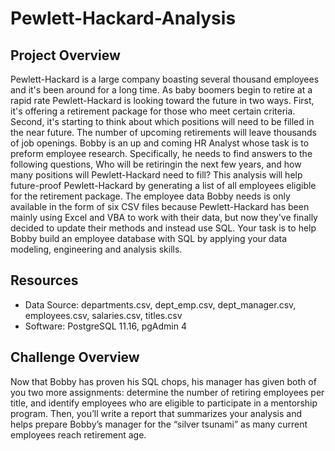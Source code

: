 # Pewlett-Hackard-Analysis

## Project Overview
Pewlett-Hackard is a large company boasting several thousand employees and it's been around for a long time. As baby boomers begin to retire at a rapid rate Pewlett-Hackard is looking toward the future in two ways. First, it's offering a retirement package for those who meet certain criteria. Second, it's starting to think about which positions will need to be filled in the near future. The number of upcoming retirements will leave thousands of job openings. Bobby is an up and coming HR Analyst whose task is to preform employee research. Specifically, he needs to find answers to the following questions, Who will be retiringin the next few years, and how many positions will Pewlett-Hackard need to fill? This analysis will help future-proof Pewlett-Hackard by generating a list of all employees eligible for the retirement package. The employee data Bobby needs is only available in the form of six CSV files because Pewlett-Hackard has been mainly using Excel and VBA to work with their data, but now they've finally decided to update their methods and instead use SQL. Your task is to help Bobby build an employee database with SQL by applying your data modeling, engineering and analysis skills. 


## Resources
- Data Source: departments.csv, dept_emp.csv, dept_manager.csv, employees.csv, salaries.csv, titles.csv
- Software: PostgreSQL 11.16, pgAdmin 4


## Challenge Overview

Now that Bobby has proven his SQL chops, his manager has given both of you two more assignments: determine the number of retiring employees per title, and identify employees who are eligible to participate in a mentorship program. Then, you’ll write a report that summarizes your analysis and helps prepare Bobby’s manager for the “silver tsunami” as many current employees reach retirement age.








